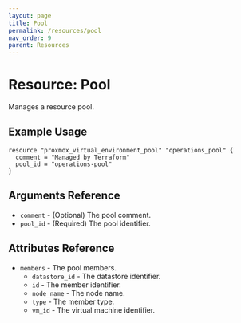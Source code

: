 ```yaml
---
layout: page
title: Pool
permalink: /resources/pool
nav_order: 9
parent: Resources
---
```


# Resource: Pool

Manages a resource pool.

## Example Usage

```
resource "proxmox_virtual_environment_pool" "operations_pool" {
  comment = "Managed by Terraform"
  pool_id = "operations-pool"
}
```

## Arguments Reference

* `comment` - (Optional) The pool comment.
* `pool_id` - (Required) The pool identifier.

## Attributes Reference

* `members` - The pool members.
    * `datastore_id` - The datastore identifier.
    * `id` - The member identifier.
    * `node_name` - The node name.
    * `type` - The member type.
    * `vm_id` - The virtual machine identifier.
